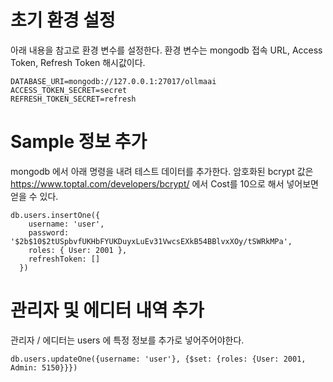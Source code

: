 # 초기 환경 설정

아래 내용을 참고로 환경 변수를 설정한다. 환경 변수는 mongodb 접속 URL, Access Token, Refresh Token 해시값이다.

```
DATABASE_URI=mongodb://127.0.0.1:27017/ollmaai
ACCESS_TOKEN_SECRET=secret
REFRESH_TOKEN_SECRET=refresh
```

# Sample 정보 추가

mongodb 에서 아래 명령을 내려 테스트 데이터를 추가한다. 
암호화된 bcrypt 값은 https://www.toptal.com/developers/bcrypt/ 에서 Cost를 10으로 해서 넣어보면 얻을 수 있다.

```
db.users.insertOne({
    username: 'user',
    password: '$2b$10$2tUSpbvfUKHbFYUKDuyxLuEv31VwcsEXkB54BBlvxXOy/tSWRkMPa',
    roles: { User: 2001 },
    refreshToken: []
  })
```

# 관리자 및 에디터 내역 추가

관리자 / 에디터는 users 에 특정 정보를 추가로 넣어주어야한다.

```
db.users.updateOne({username: 'user'}, {$set: {roles: {User: 2001, Admin: 5150}}})

```